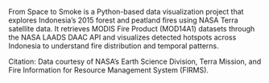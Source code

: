 From Space to Smoke is a Python-based data visualization project that explores Indonesia’s 2015 forest and peatland fires using NASA Terra satellite data.
It retrieves MODIS Fire Product (MOD14A1) datasets through the NASA LAADS DAAC API and visualizes detected hotspots across Indonesia to understand fire distribution and temporal patterns.


Citation:
Data courtesy of NASA’s Earth Science Division, Terra Mission, and Fire Information for Resource Management System (FIRMS).

